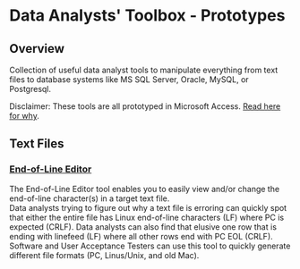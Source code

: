 # Data Analysts' Toolbox - Prototypes

## Overview
Collection of useful data analyst tools to manipulate everything from text files to database systems like MS SQL Server, Oracle, MySQL, or Postgresql. 

Disclaimer:  These tools are all prototyped in Microsoft Access.  [Read here for why](https://github.com/DataResearchLabs/my_task_time_tracker/blob/main/src/SOURCE_CODE.md#whyMicrosoftAccess).


## Text Files


### [End-of-Line Editor](https://github.com/DataResearchLabs/data_analysts_toolbox_prototypes/blob/main/text_files_end_of_line_editor/ms_access.md)
The End-of-Line Editor tool enables you to easily view and/or change the end-of-line character(s) in a target text file.<br>
Data analysts trying to figure out why a text file is erroring can quickly spot that either the entire file has Linux end-of-line characters (LF) where PC is expected (CRLF).   Data analysts can also find that elusive one row that is ending with linefeed (LF) where all other rows end with PC EOL (CRLF).  Software and User Acceptance Testers can use this tool to quickly generate different file formats (PC, Linus/Unix, and old Mac).<br>
<br>
<br>




